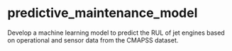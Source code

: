# predictive_maintenance_model
Develop a machine learning model to predict the RUL of jet engines based on operational and sensor data from the CMAPSS dataset.
